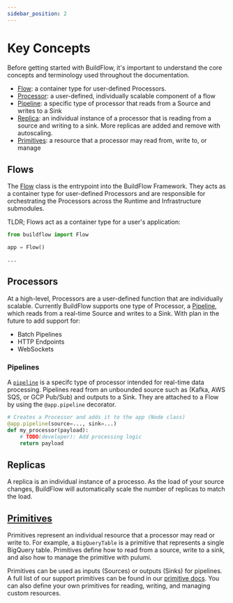 ```yaml
---
sidebar_position: 2
---
```

# Key Concepts

Before getting started with BuildFlow, it's important to understand the core concepts and terminology used throughout the documentation.

- [Flow](#flows): a container type for user-defined Processors.
- [Processor](#processors): a user-defined, individually scalable component of a flow
- [Pipeline](#pipelines): a specific type of processor that reads from a Source and writes to a Sink
- [Replica](#replicas): an individual instance of a processor that is reading from a source and writing to a sink. More replicas are added and remove with autoscaling.
- [Primitives](#primitives): a resource that a processor may read from, write to, or manage


## Flows

The [Flow](./user-guides/flows/overview) class is the entrypoint into the BuildFlow Framework. They acts as a container type for user-defined Processors and are responsible for orchestrating the Processors across the Runtime and Infrastructure submodules.

TLDR; Flows act as a container type for a user's application:
```python
from buildflow import Flow

app = Flow()

...
```

## Processors

At a high-level, Processors are a user-defined function that are individually scalable. Currently BuildFlow supports one type of Processor, a [Pipeline](#pipeline), which reads from a real-time Source and writes to a Sink. With plan in the future to add support for: 
- Batch Pipelines
- HTTP Endpoints
- WebSockets

### Pipelines
A [`pipeline`](./user-guides/pipelines/overview) is a specifc type of processor intended for real-time data processing. Pipelines read from an unbounded source such as (Kafka, AWS SQS, or GCP Pub/Sub) and outputs to a Sink. They are attached to a Flow by using the `@app.pipeline` decorator.

```python
# Creates a Processor and adds it to the app (Node class)
@app.pipeline(source=..., sink=...)
def my_processor(payload):
    # TODO(developer): Add processing logic
    return payload
```

## Replicas

A replica is an individual instance of a processo. As the load of your source changes, BuildFlow will automatically scale the number of replicas to match the load.

## [Primitives](./user-guides/primitives/overview)

Primitives represent an individual resource that a processor may read or write to. For example, a `BigQueryTable` is a primitive that represents a single BigQuery table. Primitives define how to read from a source, write to a sink, and also how to manage the primitive with pulumi. 

Primitives can be used as inputs (Sources) or outputs (Sinks) for pipelines. A full list of our support primitives can be found in our [primitive docs](./category/primitives). You can also define your own primitives for reading, writing, and managing custom resources.
